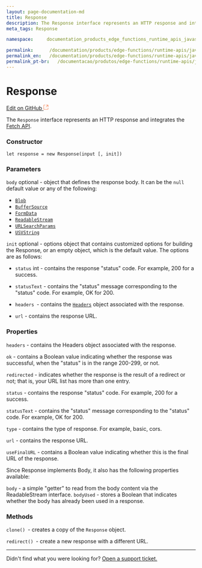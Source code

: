 ```yaml
---
layout: page-documentation-md
title: Response
description: The Response interface represents an HTTP response and integrates the Fetch API....
meta_tags: Response

namespace:     documentation_products_edge_functions_runtime_apis_javascript_response

permalink:      /documentation/products/edge-functions/runtime-apis/javascript/response/
permalink_en:   /documentation/products/edge-functions/runtime-apis/javascript/response/
permalink_pt-br:   /documentacao/produtos/edge-functions/runtime-apis/javascript/response/
---
```

# **Response**

[Edit on GitHub <svg width="14" height="14" xmlns="http://www.w3.org/2000/svg"><g fill="none" stroke="#F3652B"><path d="M4.81.71H.672v11.43H12.1V8.001" stroke-width=".8"/><path d="M6.87.786h5.155V5.94M6.31 6.5L12.026.786"/></g></svg>](https://github.com/aziontech/docs_en/edit/master/edge-functions/runtime-apis/javascript/response/2021-01-14-index.md)

The `Response` interface represents an HTTP response and integrates the [Fetch API](https://www.azion.com/pt-br/documentacao/produtos/edge-functions/runtime-apis/javascript/fetch/).

### Constructor

`let response = new Response(input [, init])`

### Parameters

`body` optional - object that defines the response body. It can be the `null` default value or any of the following:

- [`Blob`](https://developer.mozilla.org/en-US/docs/Web/API/Blob)
- [`BufferSource`](https://developer.mozilla.org/en-US/docs/Web/API/BufferSource)
- [`FormData`](https://developer.mozilla.org/en-US/docs/Web/API/FormData)
- [`ReadableStream`](https://developer.mozilla.org/en-US/docs/Web/API/ReadableStream)
- [`URLSearchParams`](https://developer.mozilla.org/en-US/docs/Web/API/URLSearchParams)
- [`USVString`](https://developer.mozilla.org/en-US/docs/Web/API/USVString)

 `init` optional - options object that contains customized options for building the Response, or an empty object, which is the default value. The options are as follows:

- `status` int - contains the response "status" code. For example, 200 for a success.

- `statusText` - contains the "status" message corresponding to the "status" code. For example, OK for 200.

- `headers `- contains the [`Headers`](https://developer.mozilla.org/pt-BR/docs/Web/API/Headers) object  associated with the response.

- `url` - contains the response URL.

### Properties

`headers` - contains the Headers object associated with the response.

`ok` - contains a Boolean value indicating whether the response was successful, when the "status" is in the range 200-299, or not.

`redirected` - indicates whether the response is the result of a redirect or not; that is, your URL list has more than one entry.

`status` - contains the response "status" code. For example, 200 for a success.

`statusText` - contains the "status" message corresponding to the "status" code. For example, OK for 200.

`type` - contains the type of response. For example, basic, cors.

`url` - contains the response URL.

`useFinalURL` - contains a Boolean value indicating whether this is the final URL of the response.

Since Response implements Body, it also has the following properties available:

`body` - a simple "getter" to read from the body content via the ReadableStream interface.
`bodyUsed` - stores a Boolean that indicates whether the body has already been used in a response.

### Methods

`clone() `- creates a copy of the `Response` object.

`redirect() `- create a new response with a different URL.



---

Didn't find what you were looking for? [Open a support ticket.](https://tickets.azion.com/)
